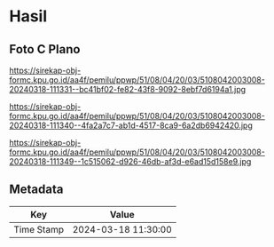 # Hasil

## Foto C Plano

https://sirekap-obj-formc.kpu.go.id/aa4f/pemilu/ppwp/51/08/04/20/03/5108042003008-20240318-111331--bc41bf02-fe82-43f8-9092-8ebf7d6194a1.jpg

https://sirekap-obj-formc.kpu.go.id/aa4f/pemilu/ppwp/51/08/04/20/03/5108042003008-20240318-111340--4fa2a7c7-ab1d-4517-8ca9-6a2db6942420.jpg

https://sirekap-obj-formc.kpu.go.id/aa4f/pemilu/ppwp/51/08/04/20/03/5108042003008-20240318-111349--1c515062-d926-46db-af3d-e6ad15d158e9.jpg


## Metadata

| Key        | Value               |
| ---------- | ------------------- |
| Time Stamp | 2024-03-18 11:30:00 |



